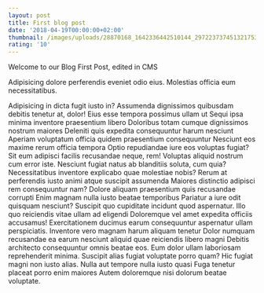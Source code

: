 ```yaml
---
layout: post
title: First blog post
date: '2018-04-19T00:00:00+02:00'
thumbnail: /images/uploads/28870168_1642336442510144_2972237374513217536_n.jpg
rating: '10'
---
```


Welcome to our Blog First Post, edited in CMS


Adipisicing dolore perferendis eveniet odio eius. Molestias officia eum necessitatibus.

<!-- more -->

Adipisicing in dicta fugit iusto in? Assumenda dignissimos quibusdam debitis tenetur at, dolor! Eius esse tempora possimus ullam ut Sequi ipsa minima inventore praesentium libero Doloribus totam cumque dignissimos nostrum maiores Deleniti quis expedita consequuntur harum nesciunt Aperiam voluptatum officia quidem praesentium consequuntur Nesciunt eos maxime rerum officia tempora Optio repudiandae iure eos voluptas fugiat? Sit eum adipisci facilis recusandae neque, rem! Voluptas aliquid nostrum cum error iste. Nesciunt fugiat natus ab blanditiis soluta, cum quia? Necessitatibus inventore explicabo quae molestiae nobis? Rerum at perferendis iusto animi atque suscipit assumenda Maiores distinctio adipisci rem consequuntur nam? Dolore aliquam praesentium quis recusandae corrupti Enim magnam nulla iusto beatae temporibus Pariatur a iure odit quisquam nesciunt? Suscipit quo cupiditate incidunt quod aspernatur. Illo quo reiciendis vitae ullam ad eligendi Doloremque vel amet expedita officiis accusamus! Exercitationem ducimus earum consequuntur aspernatur ullam perspiciatis. Inventore vero magnam harum aliquam tenetur Dolor numquam recusandae ea earum nesciunt aliquid quae reiciendis libero magni Debitis architecto consequuntur omnis beatae eos. Eum dolor ullam laboriosam reprehenderit minima. Suscipit alias fugiat voluptate porro quam? Hic fugiat magni non iusto alias. Nulla aut tempore nulla iusto quasi Fuga tenetur placeat porro enim maiores Autem doloremque nisi dolorum beatae voluptate.
